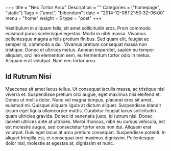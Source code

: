 +++
title = "Nec Tortor Arcu"
Description = ""
Categories = ["homepage", "static"]
Tags = ["amet", "bibendum"]
date = "2014-12-08T21:50:32-06:00"
menu = "home"
weight = 5
type = "post"
+++

Vestibulum in aliquam felis, sit amet sollicitudin eros. Proin commodo
euismod purus scelerisque egestas. Morbi in nibh massa. Vivamus
pellentesque magna a felis pretium finibus. Sed quam elit, feugiat ac
semper id, commodo a dui. Vivamus pretium consequat massa non
tristique. Donec et ultrices metus. Aenean imperdiet, sapien eu tempor
aliquam, orci leo elementum sem, eu fermentum tortor odio in metus.
Aliquam erat volutpat. Nam nec tortor arcu.
<!--more-->

## Id Rutrum Nisi

Maecenas sit amet lacus tellus. Ut consequat iaculis massa, ac
tristique nisl viverra et. Suspendisse pretium orci augue, eget
maximus nisi eleifend et. Donec ut mollis dolor. Nunc vel magna
tempus, placerat eros sit amet, euismod mi. Quisque aliquam ligula at
dictum aliquet. Suspendisse blandit ipsum eget ligula ullamcorper
mattis. Curabitur feugiat lacus sollicitudin quam ultricies gravida.
Donec id venenatis justo, id rutrum nisi. Donec laoreet ultrices ante
at ultricies. Morbi rhoncus, nibh eu cursus vehicula, est est molestie
augue, sed consectetur tortor eros non dui. Aliquam erat volutpat.
Duis eget lacus at arcu pretium consequat. Suspendisse potenti. In
aliquet fringilla est, et consequat orci maximus dignissim.
Pellentesque dolor nisl, molestie at egestas at, dignissim et nunc.